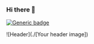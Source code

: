 ### Hi there 👋

[![Generic badge](https://img.shields.io/badge/<SUBJECT>-<STATUS>-<COLOR>.svg)](https://shields.io/)


![Header](./[Your header image])


<!--
**jeGangsong/jeGangsong** is a ✨ _special_ ✨ repository because its `README.md` (this file) appears on your GitHub profile.

Here are some ideas to get you started:

- 🔭 I’m currently working on ...
- 🌱 I’m currently learning ...
- 👯 I’m looking to collaborate on ...
- 🤔 I’m looking for help with ...
- 💬 Ask me about ...
- 📫 How to reach me: ...
- 😄 Pronouns: ...
- ⚡ Fun fact: ...
-->
